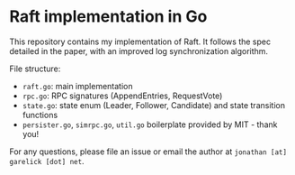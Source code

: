 # Raft implementation in Go

This repository contains my implementation of Raft. It follows the spec detailed in the paper, with an improved log synchronization algorithm.

File structure:
- `raft.go`: main implementation
- `rpc.go`: RPC signatures (AppendEntries, RequestVote)
- `state.go`: state enum (Leader, Follower, Candidate) and state transition functions
- `persister.go`, `simrpc.go`, `util.go` boilerplate provided by MIT - thank you!

For any questions, please file an issue or email the author at `jonathan [at] garelick [dot] net`.
